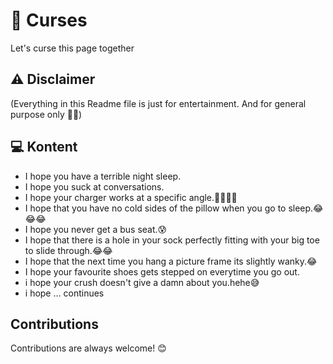 
#  🐍 Curses

Let's curse this page together 

## ⚠ Disclaimer   

(Everything in this Readme file is just for entertainment.
And for general purpose only 🤫🤭)


## 💻 Kontent


- I hope you have a terrible night sleep.
- I hope you suck at conversations.
- I hope your charger works at a specific angle.🥺😆😅😂
- I hope that you have no cold sides of the pillow when you go to sleep.😂😂😂
- I hope you never get a bus seat.😰
- I hope that there is a hole in your sock perfectly fitting with your big toe to slide through.😂😂
- I hope that the next time you hang a picture frame its slightly wanky.😂
- I hope your favourite shoes gets stepped on everytime you go out.
- i hope your crush doesn't give a damn about you.hehe😅
- i hope ... continues

##
## Contributions

Contributions are always welcome! 😊

